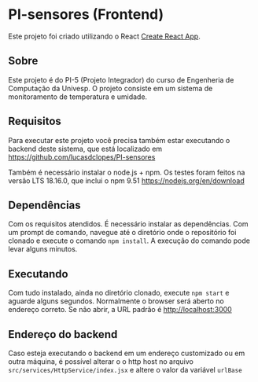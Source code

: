 # PI-sensores (Frontend)

Este projeto foi criado utilizando o React [Create React App](https://github.com/facebook/create-react-app).

## Sobre

Este projeto é do PI-5 (Projeto Integrador) do curso de Engenheria de Computação da Univesp. O projeto consiste em um sistema de monitoramento de temperatura e umidade.

## Requisitos

Para executar este projeto você precisa também estar executando o backend deste sistema, que está localizado em 
https://github.com/lucasdclopes/PI-sensores

Também é necessário instalar o node.js + npm. Os testes foram feitos na versão LTS 18.16.0, que inclui o npm 9.51
https://nodejs.org/en/download

## Dependências

Com os requisitos atendidos. É necessário instalar as dependências. Com um prompt de comando, navegue até o diretório onde o repositório foi clonado e execute o comando `npm install`. A execução do comando pode levar alguns minutos.

## Executando

Com tudo instalado, ainda no diretório clonado, execute `npm start` e aguarde alguns segundos. Normalmente o browser será aberto no endereço correto. Se não abrir, a URL padrão é  [http://localhost:3000](http://localhost:3000)

## Endereço do backend

Caso esteja executando o backend em um endereço customizado ou em outra máquina, é possível alterar o o http host no arquivo `src/services/HttpService/index.jsx` e altere o valor da variável `urlBase`
